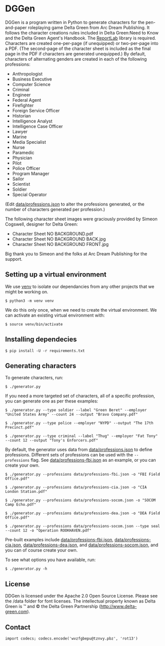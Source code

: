 # DGGen

DGGen is a program written in Python to generate characters for the pen-and-paper roleplaying game Delta Green from Arc
Dream Publishing. It follows the character creations rules included in Delta Green:Need to Know and the Delta Green
Agent's Handbook. The [ReportLab](https://www.reportlab.com/dev/opensource/) library is required. Characters are created
one-per-page (if unequipped) or two-per-page into a PDF.  (The second-page of the character sheet is included as the
final page in the PDF if characters are generated unequipped.) By default, characters of alternating genders are created
in each of the following professions:

* Anthropologist
* Business Executive
* Computer Science
* Criminal
* Engineer
* Federal Agent
* Firefighter
* Foreign Service Officer
* Historian
* Intelligence Analyst
* Intelligence Case Officer
* Lawyer
* Marine
* Media Specialist
* Nurse
* Paramedic
* Physician
* Pilot
* Police Officer
* Program Manager
* Sailor
* Scientist
* Soldier
* Special Operator

(Edit [data/professions.json](`data/professions.json`) to alter the professions generated, or the number of characters
generated per profession.)

The following character sheet images were graciously provided by Simeon Cogswell, designer for Delta Green:
* Character Sheet NO BACKGROUND.pdf
* Character Sheet NO BACKGROUND BACK.jpg
* Character Sheet NO BACKGROUND FRONT.jpg

Big thank you to Simeon and the folks at Arc Dream Publishing for the support.

## Setting up a virtual environment

We use [venv](https://docs.python.org/3/library/venv.html) to isolate our dependancies from any other projects that we might be working on.

    $ python3 -m venv venv

We do this only once, when we need to create the virtual environment. We can activate an existing virtual environment with:

    $ source venv/bin/activate

## Installing dependecies

    $ pip install -U -r requirements.txt

## Generating characters

To generate characters, run:

    $ ./generator.py

If you need a more targeted set of characters, all of a specific profession, you can generate one as per these examples:

    $ ./generator.py --type soldier --label "Green Beret" --employer "United States Army" --count 24 --output "Bravo Company.pdf"
    
    $ ./generator.py --type police --employer "NYPD" --output "The 17th Precinct.pdf"
    
    $ ./generator.py --type criminal --label "Thug" --employer "Fat Tony" --count 12 --output "Tony's Enforcers.pdf"

By default, the generator uses data from [data/professions.json](`data/professions.json`) to define professions.
Different sets of professions can be used with the `--professions` flag.
See [data/professions-fbi.json](`data/professions-fbi.json`)
as an example, or you can create your own.

    $ ./generator.py --professions data/professions-fbi.json -o "FBI Field Office.pdf"

    $ ./generator.py --professions data/professions-cia.json -o "CIA London Station.pdf"

    $ ./generator.py --professions data/professions-socom.json -o "SOCOM Camp Echo.pdf"

    $ ./generator.py --professions data/professions-dea.json -o "DEA Field Office.pdf"

    $ ./generator.py --professions data/professions-socom.json --type seal --count 12 -o "Operation ROOKHAVEN.pdf"

Pre-built examples include [data/professions-fbi.json](`data/professions-fbi.json`),
[data/professions-cia.json](`data/professions-cia.json`), [data/professions-dea.json](`data/professions-dea.json`), and
[data/professions-socom.json](`data/professions-socom.json`), and you can of course create your own.

To see what options you have available, run:

    $ ./generator.py -h

## License

DDGen is licensed under the Apache 2.0 Open Source License. Please see the /data folder for font licenses. The
intellectual property known as Delta Green is ™ and © the Delta Green Partnership (http://www.delta-green.com).

## Contact

    import codecs; codecs.encode('wvzfgbepu@tznvy.pbz', 'rot13')
